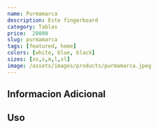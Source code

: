```yaml
---
name: Purmamarca
description: Este fingerboard
category: Tablas
price:  20000
slug: purmamarca
tags: [featured, home]
colors: [white, blue, black]
sizes: [xs,s,m,l,xl]
image: /assets/images/products/purmamarca.jpeg
---
```


## Informacion Adicional

## Uso